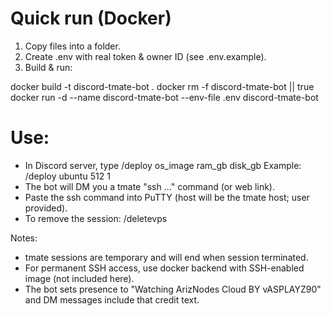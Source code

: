 # Quick run (Docker)

1) Copy files into a folder.
2) Create .env with real token & owner ID (see .env.example).
3) Build & run:

docker build -t discord-tmate-bot .
docker rm -f discord-tmate-bot || true
docker run -d --name discord-tmate-bot --env-file .env discord-tmate-bot

# Use:
- In Discord server, type /deploy os_image ram_gb disk_gb
  Example: /deploy ubuntu 512 1
- The bot will DM you a tmate "ssh ..." command (or web link).
- Paste the ssh command into PuTTY (host will be the tmate host; user provided).
- To remove the session: /deletevps <id>

Notes:
- tmate sessions are temporary and will end when session terminated.
- For permanent SSH access, use docker backend with SSH-enabled image (not included here).
- The bot sets presence to "Watching ArizNodes Cloud BY vASPLAYZ90" and DM messages include that credit text.
